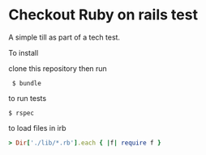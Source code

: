 # Checkout Ruby on rails test

A simple till as part of a tech test.

To install

clone this repository then run

` 
$ bundle 
`

to run tests

`
$ rspec 
`

to load files in irb

```ruby
> Dir['./lib/*.rb'].each { |f| require f }
```
